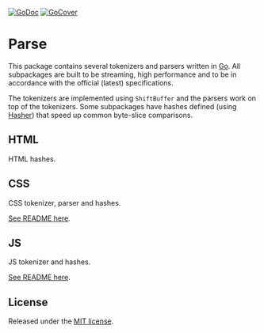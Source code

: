 [![GoDoc](http://godoc.org/github.com/tdewolff/parse?status.svg)](http://godoc.org/github.com/tdewolff/parse) [![GoCover](http://gocover.io/_badge/github.com/tdewolff/parse)](http://gocover.io/github.com/tdewolff/parse)

# Parse
This package contains several tokenizers and parsers written in [Go][1]. All subpackages are built to be streaming, high performance and to be in accordance with the official (latest) specifications.

The tokenizers are implemented using `ShiftBuffer` and the parsers work on top of the tokenizers. Some subpackages have hashes defined (using [Hasher](https://github.com/tdewolff/hasher)) that speed up common byte-slice comparisons.

## HTML
HTML hashes.

## CSS
CSS tokenizer, parser and hashes.

[See README here](https://github.com/tdewolff/parse/blob/master/css/README.md).

## JS
JS tokenizer and hashes.

[See README here](https://github.com/tdewolff/parse/blob/master/js/README.md).

## License
Released under the [MIT license](LICENSE.md).

[1]: http://golang.org/ "Go Language"
